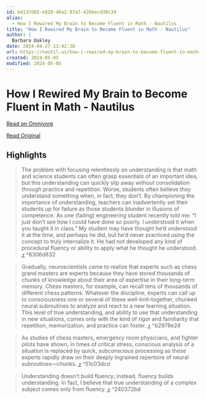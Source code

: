 ```yaml
---
id: b4137d85-e820-40a2-97a7-426becd30c39
alias:
  - How I Rewired My Brain to Become Fluent in Math - Nautilus
title: "How I Rewired My Brain to Become Fluent in Math - Nautilus"
author: |
  Barbara Oakley
date: 2024-04-27 13:42:38
url: https://nautil.us/how-i-rewired-my-brain-to-become-fluent-in-math-235085/
created: 2024-05-05
modified: 2024-05-05
---
```


# How I Rewired My Brain to Become Fluent in Math - Nautilus

[Read on Omnivore](https://omnivore.app/me/how-i-rewired-my-brain-to-become-fluent-in-math-nautilus-18f1f9438cb)

[Read Original](https://nautil.us/how-i-rewired-my-brain-to-become-fluent-in-math-235085/)

## Highlights

> The problem with focusing relentlessly on understanding is that math and science students can often grasp essentials of an important idea, but this understanding can quickly slip away without consolidation through practice and repetition. Worse, students often believe they understand something when, in fact, they don’t. By championing the importance of understanding, teachers can inadvertently set their students up for failure as those students blunder in illusions of competence. As one (failing) engineering student recently told me: “I just don’t see how I could have done so poorly. I understood it when you taught it in class.” My student may have thought he’d understood it at the time, and perhaps he did, but he’d never practiced using the concept to truly internalize it. He had not developed any kind of procedural fluency or ability to apply what he thought he understood. [⤴️](https://omnivore.app/me/how-i-rewired-my-brain-to-become-fluent-in-math-nautilus-18f1f9438cb#6306d832-8bb0-46d2-ab04-75fd155872bc)  ^6306d832

> Gradually, neuroscientists came to realize that experts such as chess grand masters are experts because they have stored thousands of chunks of knowledge about their area of expertise in their long-term memory. Chess masters, for example, can recall tens of thousands of different chess patterns. Whatever the discipline, experts can call up to consciousness one or several of these well-knit-together, chunked neural subroutines to analyze and react to a new learning situation. This level of true understanding, and ability to use that understanding in new situations, comes only with the kind of rigor and familiarity that repetition, memorization, and practice can foster. [⤴️](https://omnivore.app/me/how-i-rewired-my-brain-to-become-fluent-in-math-nautilus-18f1f9438cb#b2978e24-d9e3-47b6-a3e0-9766dfc01719)  ^b2978e24

> As studies of chess masters, emergency room physicians, and fighter pilots have shown, in times of critical stress, conscious analysis of a situation is replaced by quick, subconscious processing as these experts rapidly draw on their deeply ingrained repertoire of neural subroutines—chunks. [⤴️](https://omnivore.app/me/how-i-rewired-my-brain-to-become-fluent-in-math-nautilus-18f1f9438cb#51c03dcd-9c4a-4710-b730-48364a4dca22)  ^51c03dcd

> Understanding doesn’t build fluency; instead, fluency builds understanding. In fact, I believe that true understanding of a complex subject comes only from fluency. [⤴️](https://omnivore.app/me/how-i-rewired-my-brain-to-become-fluent-in-math-nautilus-18f1f9438cb#240372bd-586f-4cf5-89e6-46af806d0877)  ^240372bd

